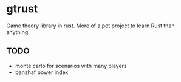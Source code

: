 # gtrust
Game theory library in rust. More of a pet project to learn Rust than anything.

## TODO
* monte carlo for scenarios with many players
* banzhaf power index
